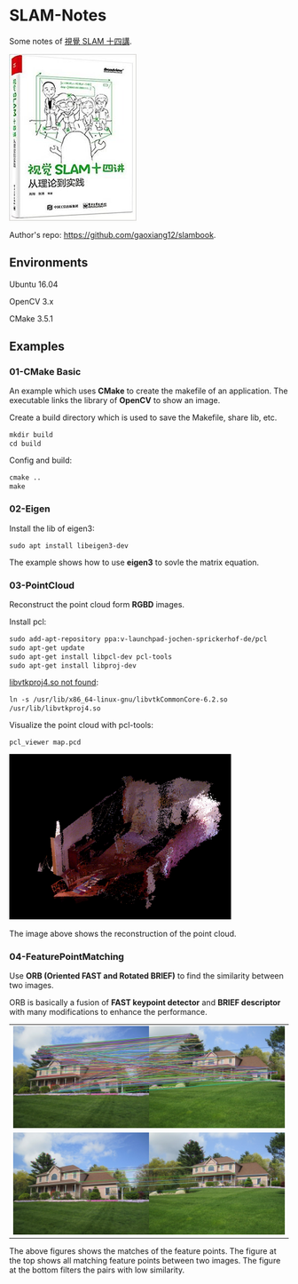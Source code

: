 # SLAM-Notes

Some notes of [視覺 SLAM 十四講](https://www.tenlong.com.tw/products/9787121311048).

![Alt text](images/slam_book.jpg "視覺 SLAM 十四講")

Author's repo: https://github.com/gaoxiang12/slambook.

## Environments

Ubuntu 16.04

OpenCV 3.x

CMake 3.5.1

## Examples

### 01-CMake Basic

An example which uses **CMake** to create the makefile of an application. The executable links the library of **OpenCV** to show an image. 

Create a build directory which is used to save the Makefile, share lib, etc.

    mkdir build
    cd build
 
 Config and build:

    cmake ..
    make

### 02-Eigen

Install the lib of eigen3:

    sudo apt install libeigen3-dev

The example shows how to use **eigen3** to sovle the matrix equation.

### 03-PointCloud

Reconstruct the point cloud form **RGBD** images.

Install pcl:

    sudo add-apt-repository ppa:v-launchpad-jochen-sprickerhof-de/pcl
    sudo apt-get update
    sudo apt-get install libpcl-dev pcl-tools
    sudo apt-get install libproj-dev

[libvtkproj4.so not found](https://github.com/PointCloudLibrary/pcl/issues/1594):

    ln -s /usr/lib/x86_64-linux-gnu/libvtkCommonCore-6.2.so /usr/lib/libvtkproj4.so

Visualize the point cloud with pcl-tools:

    pcl_viewer map.pcd

<img src="images/03-pointCloud.png" width="400" />

The image above shows the reconstruction of the point cloud.

### 04-FeaturePointMatching

Use **ORB (Oriented FAST and Rotated BRIEF)** to find the similarity between two images.

ORB is basically a fusion of **FAST keypoint detector** and **BRIEF descriptor** with many modifications to enhance the performance.

<table>
    <tr>
        <td><img src="images/04-imageAllMatches.jpg" width="600" /></td>
    </tr>
    <tr>
        <td><img src="images/04-imageGoodMatches.jpg" width="600" /></td>
    </tr>
</table>

The above figures shows the matches of the feature points. The figure at the top shows all matching feature points between two images. The figure at the bottom filters the pairs with low similarity.
